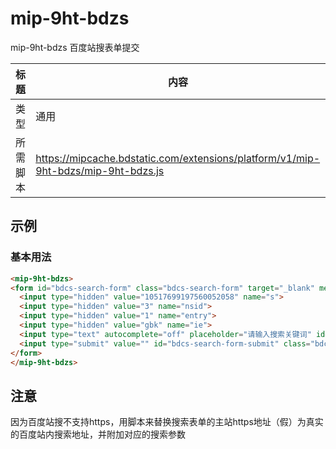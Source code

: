 # mip-9ht-bdzs

mip-9ht-bdzs 百度站搜表单提交

标题|内容
----|----
类型|通用
所需脚本|https://mipcache.bdstatic.com/extensions/platform/v1/mip-9ht-bdzs/mip-9ht-bdzs.js

## 示例

### 基本用法
```html
<mip-9ht-bdzs>
<form id="bdcs-search-form" class="bdcs-search-form" target="_blank" method="get" action="https://m.9ht.com">
  <input type="hidden" value="10517699197560052058" name="s">
  <input type="hidden" value="3" name="nsid">
  <input type="hidden" value="1" name="entry">
  <input type="hidden" value="gbk" name="ie">
  <input type="text" autocomplete="off" placeholder="请输入搜索关键词" id="bdcs-search-form-input" class="bdcs-search-form-input" name="q">
  <input type="submit" value="" id="bdcs-search-form-submit" class="bdcs-search-form-submit ">
</form>
</mip-9ht-bdzs>
```

## 注意
因为百度站搜不支持https，用脚本来替换搜索表单的主站https地址（假）为真实的百度站内搜索地址，并附加对应的搜索参数